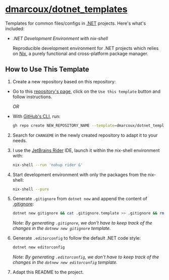 # <a href="https://github.com/dmarcoux/dotnet_templates">dmarcoux/dotnet_templates</a>

Templates for common files/configs in [.NET](https://dotnet.microsoft.com/)
projects. Here's what's included:

- _.NET Development Environment with nix-shell_

  Reproducible development environment for .NET projects which relies on
  [Nix](https://github.com/NixOS/nix), a purely functional and cross-platform
  package manager.

## How to Use This Template

1. Create a new repository based on this repository:

- Go to this [repository's page](https://github.com/dmarcoux/dotnet_templates),
  click on the `Use this template` button and follow instructions.

  *OR*

- With [GitHub's CLI](https://github.com/cli/cli), run:

  ```bash
  gh repo create NEW_REPOSITORY_NAME --template=dmarcoux/dotnet_templates --clone --private/--public
  ```

2. Search for `CHANGEME` in the newly created repository to adapt it to your
   needs.

3. I use the [JetBrains Rider](https://www.jetbrains.com/rider/) IDE, launch it
   within the nix-shell environment with:

   ```bash
   nix-shell --run 'nohup rider &'
   ```

4. Start development environment with only the packages from the nix-shell:

   ```bash
   nix-shell --pure
   ```

5. Generate `.gitignore` from `dotnet new` and append the content of [.gitignore](./.gitignore):

   ```bash
   dotnet new gitignore && cat .gitignore.template >> .gitignore && rm .gitignore.template
   ```

   _Note: By generating `.gitignore`, we don't have to keep track of the changes in the `dotnew new gitignore` template._

6. Generate `.editorconfig` to follow the default .NET code style:

   ```bash
   dotnet new editorconfig
   ```

   _Note: By generating `.editorconfig`, we don't have to keep track of the changes in the `dotnew new editorconfig` template._

7. Adapt this README to the project.
